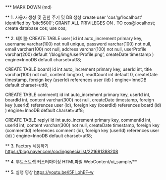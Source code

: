 *** MARK DOWN (md)


** 1. 사용자 생성 및 권한 주기 및 DB 생성
create user 'cos'@'localhost' identified by 'bitc5600';
GRANT ALL PRIVILEGES ON *.* TO cos@localhost;
create database cos;
use cos;


** 2. 테이블
CREATE TABLE user(
	id int auto_increment primary key,
    username varchar(100) not null unique,
    password varchar(100) not null,
    email varchar(100) not null,
    address varchar(100) not null,
    userProfile varchar(200) default '/blog/img/userProfile.png',
    createDate timestamp
) engine=InnoDB default charset=utf8;

CREATE TABLE board(
	id int auto_increment primary key,
    userId int,
    title varchar(100) not null,
    content longtext,
    readCount int default 0,
    createDate timestamp,
    foreign key (userId) references user (id)
) engine=InnoDB default charset=utf8;


CREATE TABLE comment(
	id int auto_increment primary key,
    userId int,
    boardId int,
    content varchar(300) not null,
    createDate timestamp,
    foreign key (userId) references user (id),
    foreign key (boardId) references board (id)
) engine=InnoDB default charset=utf8;

CREATE TABLE reply(
	id int auto_increment primary key,
    commentId int,
    userId int,
    content varchar(300) not null,
    createDate timestamp,
    foreign key (commentId) references comment (id),
    foreign key (userId) references user (id)
) engine=InnoDB default charset=utf8;

** 3. Factory 세팅하기
https://blog.naver.com/codingspecialist/221681388208


** 4. 부트스트랩 커스터마이징 HTML파일
WebContent/ui_sample/**


** 5. 실행 영상
https://youtu.be/i5FI_ohEF-w